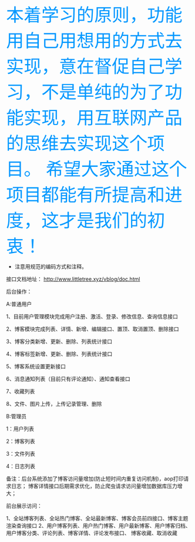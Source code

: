 
<font color=#0099ff size=7 face="黑体"> 本着学习的原则，功能用自己用想用的方式去实现，意在督促自己学习，不是单纯的为了功能实现，用互联网产品的思维去实现这个项目。
希望大家通过这个项目都能有所提高和进度，这才是我们的初衷！</font>


- 注意用规范的编码方式和注释。

接口文档地址：
http://www.littletree.xyz/vblog/doc.html

后台操作：

A:普通用户

1、目前用户管理模块完成用户注册、激活、登录、修改信息、查询信息接口

2、博客模块完成列表、详情、新增、编辑接口、置顶、取消置顶、删除接口

3、博客分类新增、更新、删除、列表统计接口

4、博客标签新增、更新、删除、列表统计接口

5、博客系统设置更新接口

6、消息通知列表（目前只有评论通知）、通知查看接口

7、收藏列表

8、文件、图片上传，上传记录管理、删除

B:管理员

1：用户列表

2：博客列表

3：文件列表

4：日志列表


备注：后台系统添加了博客访问量增加(防止短时间内重复访问机制)，aop打印请求日志；
博客详情接口后期需求优化，防止爬虫请求访问量增加数据库压力增大；

前台展示访问：

1、全站博客列表、全站热门博客、全站最新博客、博客会员前四接口、博客主题渲染查询接口
2、用户博客列表、用户热门博客、用户最新博客、用户博客归档、用户博客分类、评论列表、博客详情、评论发布接口、
博客收藏、取消收藏